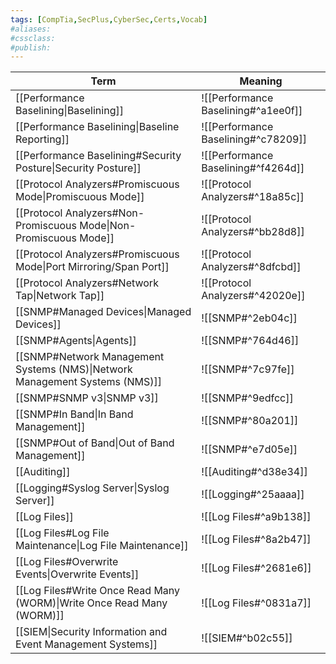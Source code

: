```yaml
---
tags: [CompTia,SecPlus,CyberSec,Certs,Vocab]
#aliases:
#cssclass:
#publish:
---
```


| Term                                                                        | Meaning                             |
| --------------------------------------------------------------------------- | ----------------------------------- |
| [[Performance Baselining\|Baselining]]                                      | ![[Performance Baselining#^a1ee0f]] |
| [[Performance Baselining\|Baseline Reporting]]                              | ![[Performance Baselining#^c78209]] |
| [[Performance Baselining#Security Posture\|Security Posture]]               | ![[Performance Baselining#^f4264d]] |
| [[Protocol Analyzers#Promiscuous Mode\|Promiscuous Mode]]                   | ![[Protocol Analyzers#^18a85c]]     |
| [[Protocol Analyzers#Non-Promiscuous Mode\|Non-Promiscuous Mode]]           | ![[Protocol Analyzers#^bb28d8]]     |
| [[Protocol Analyzers#Promiscuous Mode\|Port Mirroring/Span Port]]           | ![[Protocol Analyzers#^8dfcbd]]     |
| [[Protocol Analyzers#Network Tap\|Network Tap]]                             | ![[Protocol Analyzers#^42020e]]     |
| [[SNMP#Managed Devices\|Managed Devices]]                                   | ![[SNMP#^2eb04c]]                   |
| [[SNMP#Agents\|Agents]]                                                     | ![[SNMP#^764d46]]                   |
| [[SNMP#Network Management Systems (NMS)\|Network Management Systems (NMS)]] | ![[SNMP#^7c97fe]]                   |
| [[SNMP#SNMP v3\|SNMP v3]]                                                   | ![[SNMP#^9edfcc]]                   |
| [[SNMP#In Band\|In Band Management]]                                        | ![[SNMP#^80a201]]                   |
| [[SNMP#Out of Band\|Out of Band Management]]                                | ![[SNMP#^e7d05e]]                   |
| [[Auditing]]                                                                | ![[Auditing#^d38e34]]               |
| [[Logging#Syslog Server\|Syslog Server]]                                    | ![[Logging#^25aaaa]]                |
| [[Log Files]]                                                               | ![[Log Files#^a9b138]]              |
| [[Log Files#Log File Maintenance\|Log File Maintenance]]                    | ![[Log Files#^8a2b47]]              |
| [[Log Files#Overwrite Events\|Overwrite Events]]                            | ![[Log Files#^2681e6]]              |
| [[Log Files#Write Once Read Many (WORM)\|Write Once Read Many (WORM)]]      | ![[Log Files#^0831a7]]              |
| [[SIEM\|Security Information and Event Management Systems]]                 | ![[SIEM#^b02c55]]                                    |
